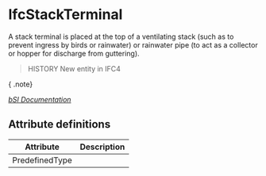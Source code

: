 IfcStackTerminal
================
A stack terminal is placed at the top of a ventilating stack (such as to
prevent ingress by birds or rainwater) or rainwater pipe (to act as a
collector or hopper for discharge from guttering).  
  
> HISTORY  New entity in IFC4  
  
{ .note}  
>  
[ _bSI
Documentation_](https://standards.buildingsmart.org/IFC/DEV/IFC4_2/FINAL/HTML/schema/ifcplumbingfireprotectiondomain/lexical/ifcstackterminal.htm)


Attribute definitions
---------------------
| Attribute      | Description   |
|----------------|---------------|
| PredefinedType |               |

